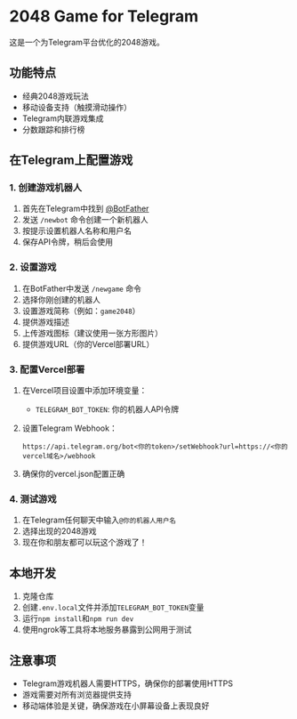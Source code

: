 # 2048 Game for Telegram

这是一个为Telegram平台优化的2048游戏。

## 功能特点

- 经典2048游戏玩法
- 移动设备支持（触摸滑动操作）
- Telegram内联游戏集成
- 分数跟踪和排行榜

## 在Telegram上配置游戏

### 1. 创建游戏机器人

1. 首先在Telegram中找到 [@BotFather](https://t.me/BotFather)
2. 发送 `/newbot` 命令创建一个新机器人
3. 按提示设置机器人名称和用户名
4. 保存API令牌，稍后会使用

### 2. 设置游戏

1. 在BotFather中发送 `/newgame` 命令
2. 选择你刚创建的机器人
3. 设置游戏简称（例如：`game2048`）
4. 提供游戏描述
5. 上传游戏图标（建议使用一张方形图片）
6. 提供游戏URL（你的Vercel部署URL）

### 3. 配置Vercel部署

1. 在Vercel项目设置中添加环境变量：
   - `TELEGRAM_BOT_TOKEN`: 你的机器人API令牌

2. 设置Telegram Webhook：
   ```
   https://api.telegram.org/bot<你的token>/setWebhook?url=https://<你的vercel域名>/webhook
   ```

3. 确保你的vercel.json配置正确

### 4. 测试游戏

1. 在Telegram任何聊天中输入`@你的机器人用户名`
2. 选择出现的2048游戏
3. 现在你和朋友都可以玩这个游戏了！

## 本地开发

1. 克隆仓库
2. 创建`.env.local`文件并添加`TELEGRAM_BOT_TOKEN`变量
3. 运行`npm install`和`npm run dev`
4. 使用ngrok等工具将本地服务暴露到公网用于测试

## 注意事项

- Telegram游戏机器人需要HTTPS，确保你的部署使用HTTPS
- 游戏需要对所有浏览器提供支持
- 移动端体验是关键，确保游戏在小屏幕设备上表现良好 